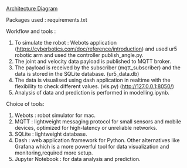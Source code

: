 [Architecture Diagram](module_diagram.pdf)

Packages used : requirements.txt

Workflow and tools : 

1. To simulate the robot : Webots application (https://cyberbotics.com/doc/reference/introduction) and used ur5 robotic arm and used the controller publish_angle.py.
2. The joint and velocity data payload is published to MQTT broker.
3. The payload is received by the subscriber (mqtt_subscriber) and the data is stored in the SQLite database. (ur5_data.db)
4. The data is visualised using dash application in realtime with the flexibility to check different values. (vis.py) (http://127.0.0.1:8050/)
5. Analysis of data and prediction is performed in modelling.ipynb.

Choice of tools:

1. Webots : robot simulator for mac.
2. MQTT : lightweight messaging protocol for small sensors and mobile devices, optimized for high-latency or unreliable networks.
3. SQLite : lightweight database.
4. Dash : web application framework for Python. Other alternatives like Grafana which is a more powerful tool for data visualization and monitoring,required more setup.
5. Jupyter Notebook : for data analysis and prediction.